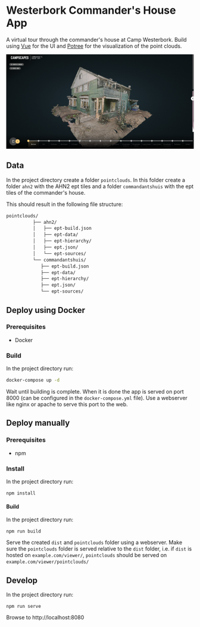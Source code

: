 # Westerbork Commander's House App

A virtual tour through the commander's house at Camp Westerbork. Build using [Vue](https://vuejs.org/) for the UI and [Potree](http://potree.org/) for the visualization of the point clouds.

![App screenshot](screenshot.png)

## Data

In the project directory create a folder `pointclouds`. In this folder create a folder `ahn2` with the AHN2 ept tiles and a folder `commandantshuis` with the ept tiles of the commander's house.

This should result in the following file structure:

```sh
pointclouds/
          ├── ahn2/
          │   ├── ept-build.json
          │   ├── ept-data/
          │   ├── ept-hierarchy/
          │   ├── ept.json/
          │   └── ept-sources/
          └── commandantshuis/
             ├── ept-build.json
             ├── ept-data/
             ├── ept-hierarchy/
             ├── ept.json/
             └── ept-sources/
```

## Deploy using Docker

### Prerequisites

- Docker

### Build

In the project directory run:

```sh
docker-compose up -d
```

Wait until building is complete. When it is done the app is served on port 8000 (can be configured in the `docker-compose.yml` file). Use a webserver like nginx or apache to serve this port to the web.

## Deploy manually

### Prerequisites

- npm

### Install

In the project directory run:

```
npm install
```

#### Build

In the project directory run:

```
npm run build
```

Serve the created `dist` and `pointclouds` folder using a webserver. Make sure the `pointclouds` folder is served relative to the `dist` folder, i.e. if `dist` is hosted on `example.com/viewer/`, `pointclouds` should be served on `example.com/viewer/pointclouds/`


## Develop

In the project directory run:

```
npm run serve
```

Browse to http://localhost:8080
